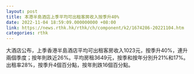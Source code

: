 ```yaml
---
layout: post
title: 本港半島酒店上季平均可出租客房收入按季升40%
date: 2022-11-04 18:59:09.000000000 +08:00
link: https://news.rthk.hk/rthk/ch/component/k2/1674286-20221104.htm
categories: rthk
---
```


大酒店公布，上季香港半島酒店平均可出租客房收入1023元，按季升40%，連升兩個季度；按年則跌近26%。平均房租3649元，按季和按年分別升21%和17%。出租率28%，按季升4個百分點，按年則跌16個百分點。
